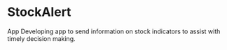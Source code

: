 # StockAlert
App
Developing app to send information on stock indicators to assist with timely decision making.
